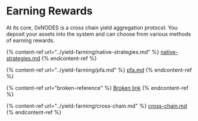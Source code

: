 # Earning Rewards

At its core, 0xNODES is a cross chain yield aggregation protocol. You deposit your assets into the system and can choose from various methods of earning rewards.

{% content-ref url="../yield-farming/native-strategies.md" %}
[native-strategies.md](../yield-farming/native-strategies.md)
{% endcontent-ref %}

{% content-ref url="../yield-farming/pfa.md" %}
[pfa.md](../yield-farming/pfa.md)
{% endcontent-ref %}

{% content-ref url="broken-reference" %}
[Broken link](broken-reference)
{% endcontent-ref %}

{% content-ref url="../yield-farming/cross-chain.md" %}
[cross-chain.md](../yield-farming/cross-chain.md)
{% endcontent-ref %}
